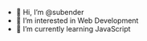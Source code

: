 - 👋 Hi, I’m @subender
- 👀 I’m interested in Web Development
- 🌱 I’m currently learning JavaScript 


<!---
subender/subender is a ✨ special ✨ repository because its `README.md` (this file) appears on your GitHub profile.
You can click the Preview link to take a look at your changes.
--->
